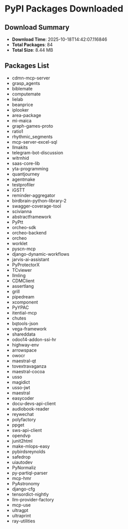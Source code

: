 # PyPI Packages Downloaded

## Download Summary
- **Download Time**: 2025-10-18T14:42:07.116846
- **Total Packages**: 84
- **Total Size**: 8.44 MB

## Packages List
- cdmn-mcp-server
- grasp_agents
- biblemate
- computemate
- lielab
- beanprice
- iplooker
- area-package
- mi-maica
- graph-games-proto
- ratio1
- rhythmic_segments
- mcp-server-excel-sql
- llmakits
- telegram-bot-discussion
- witrnhid
- saas-core-lib
- yta-programming
- quantjourney
- agentmake
- testprofiler
- iGSTT
- reminder-aggregator
- birdbrain-python-library-2
- swagger-coverage-tool
- scivianna
- abstractframework
- PyPtt
- orcheo-sdk
- orcheo-backend
- orcheo
- worklet
- pyscn-mcp
- django-dynamic-workflows
- jarvis-ai-assistant
- PyProtectorX
- TCviewer
- llmling
- CDMClient
- assertlang
- grill
- pipedream
- xcomponent
- PyYPAC
- itential-mcp
- chutes
- bqtools-json
- vega-framework
- shareddata
- odoo14-addon-ssi-hr
- highway-env
- arrowspace
- owocr
- maestral-qt
- tovextravaganza
- maestral-cocoa
- usso
- magidict
- usso-jwt
- maestral
- easycoder
- docu-devs-api-client
- audiobook-reader
- reywechat
- polyfactory
- ppget
- sws-api-client
- opendvp
- junit2html
- make-mlops-easy
- pybirdsreynolds
- safedrop
- uiautodev
- PyNormaliz
- py-partiql-parser
- mcp-hmr
- PyAstronomy
- django-cfg
- tensordict-nightly
- llm-provider-factory
- mcp-use
- ultragpt
- ultraprint
- ray-utilities

